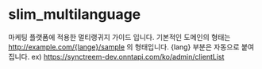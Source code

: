 # slim_multilanguage

마케팅 플랫폼에 적용한 멀티랭귀지 가이드 입니다.
기본적인 도메인의 형태는 http://example.com/{lange}/sample 의 형태입니다. 
{lang} 부분은 자동으로 붙여집니다. ex) https://synctreem-dev.onntapi.com/ko/admin/clientList


